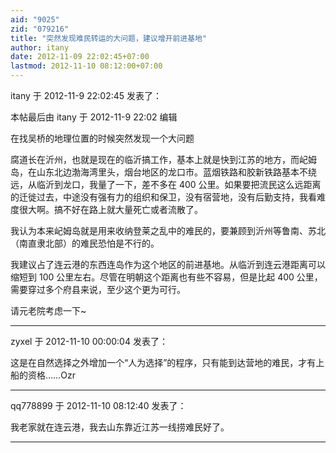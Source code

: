 ```yaml
---
aid: "9025"
zid: "079216"
title: "突然发现难民转运的大问题，建议增开前进基地"
author: itany
date: 2012-11-09 22:02:45+07:00
lastmod: 2012-11-10 08:12:00+07:00
---
```


itany 于 2012-11-9 22:02:45 发表了：

本帖最后由 itany 于 2012-11-9 22:02 编辑

在找吴桥的地理位置的时候突然发现一个大问题

腐道长在沂州，也就是现在的临沂搞工作，基本上就是快到江苏的地方，而屺姆岛，在山东北边渤海湾里头，烟台地区的龙口市。蓝烟铁路和胶新铁路基本不绕远，从临沂到龙口，我量了一下，差不多在 400 公里。如果要把流民这么远距离的迁徙过去，中途没有强有力的组织和保卫，没有宿营地，没有后勤支持，我看难度很大啊。搞不好在路上就大量死亡或者流散了。

我认为本来屺姆岛就是用来收纳登莱之乱中的难民的，要兼顾到沂州等鲁南、苏北（南直隶北部）的难民恐怕是不行的。

我建议占了连云港的东西连岛作为这个地区的前进基地。从临沂到连云港距离可以缩短到 100 公里左右。尽管在明朝这个距离也有些不容易，但是比起 400 公里，需要穿过多个府县来说，至少这个更为可行。

请元老院考虑一下~

---

zyxel 于 2012-11-10 00:00:04 发表了：

这是在自然选择之外增加一个“人为选择”的程序，只有能到达营地的难民，才有上船的资格……Ozr

---

qq778899 于 2012-11-10 08:12:40 发表了：

我老家就在连云港，我去山东靠近江苏一线捞难民好了。

---
